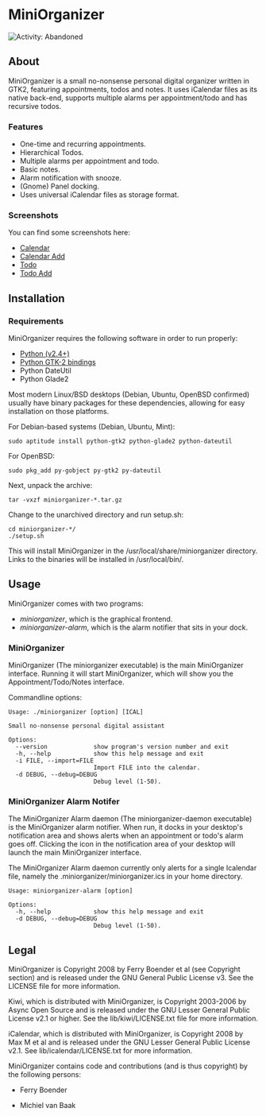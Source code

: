 MiniOrganizer
=============

![Activity: Abandoned](https://img.shields.io/badge/activity-abandoned-red.svg)


About
-----

MiniOrganizer is a small no-nonsense personal digital organizer written in
GTK2, featuring appointments, todos and notes. It uses iCalendar files as its
native back-end, supports multiple alarms per appointment/todo and has
recursive todos.

### Features

*   One-time and recurring appointments.
*   Hierarchical Todos.
*   Multiple alarms per appointment and todo.
*   Basic notes.
*   Alarm notification with snooze.
*   (Gnome) Panel docking.
*   Uses universal iCalendar files as storage format.

### Screenshots

You can find some screenshots here:

* [Calendar](https://raw.githubusercontent.com/fboender/miniorganizer/master/docs/screenshots/calendar.png)
* [Calendar Add](https://raw.githubusercontent.com/fboender/miniorganizer/master/docs/screenshots/calendar_add.png)
* [Todo](https://raw.githubusercontent.com/fboender/miniorganizer/master/docs/screenshots/todo.png)
* [Todo Add](https://raw.githubusercontent.com/fboender/miniorganizer/master/docs/screenshots/todo_add.png)

Installation
------------

### Requirements

MiniOrganizer requires the following software in order to run properly:

*   [Python (v2.4+)](http://python.org/download/)
*   [Python GTK-2 bindings](http://www.pygtk.org/downloads.html)
*   Python DateUtil
*   Python Glade2

Most modern Linux/BSD desktops (Debian, Ubuntu, OpenBSD confirmed) usually have
binary packages for these dependencies, allowing for easy installation on those
platforms.

For Debian-based systems (Debian, Ubuntu, Mint):

    sudo aptitude install python-gtk2 python-glade2 python-dateutil

For OpenBSD:

    sudo pkg_add py-gobject py-gtk2 py-dateutil

Next, unpack the archive:

    tar -vxzf miniorganizer-*.tar.gz

Change to the unarchived directory and run setup.sh:

    cd miniorganizer-*/
    ./setup.sh

This will install MiniOrganizer in the /usr/local/share/miniorganizer
directory. Links to the binaries will be installed in /usr/local/bin/.

Usage
-----

MiniOrganizer comes with two programs:

*   *miniorganizer*, which is the graphical frontend.
*   *miniorganizer-alarm*, which is the alarm notifier that sits in your dock.

### MiniOrganizer

MiniOrganizer (The miniorganizer executable) is the main MiniOrganizer
interface. Running it will start MiniOrganizer, which will show you the
Appointment/Todo/Notes interface.

Commandline options:

    Usage: ./miniorganizer [option] [ICAL]

    Small no-nonsense personal digital assistant

    Options:
      --version             show program's version number and exit
      -h, --help            show this help message and exit
      -i FILE, --import=FILE
                            Import FILE into the calendar.
      -d DEBUG, --debug=DEBUG
                            Debug level (1-50).

### MiniOrganizer Alarm Notifer

The MiniOrganizer Alarm daemon (The miniorganizer-daemon executable) is the
MiniOrganizer alarm notifier. When run, it docks in your desktop's notification
area and shows alerts when an appointment or todo's alarm goes off. Clicking
the icon in the notification area of your desktop will launch the main
MiniOrganizer interface.

The MiniOrganizer Alarm daemon currently only alerts for a single Icalendar
file, namely the .miniorganizer/miniorganizer.ics in your home directory.

    Usage: miniorganizer-alarm [option]

    Options:
      -h, --help            show this help message and exit
      -d DEBUG, --debug=DEBUG
                            Debug level (1-50).

Legal
-----

MiniOrganizer is Copyright 2008 by Ferry Boender et al (see Copyright section)
and is released under the GNU General Public License v3. See the LICENSE file
for more information.

Kiwi, which is distributed with MiniOrganizer, is Copyright 2003-2006 by Async
Open Source and is released under the GNU Lesser General Public License v2.1 or
higher. See the lib/kiwi/LICENSE.txt file for more information.

iCalendar, which is distributed with MiniOrganizer, is Copyright 2008 by Max M
et al and is released under the GNU Lesser General Public License v2.1. See
lib/icalendar/LICENSE.txt for more information.

MiniOrganizer contains code and contributions (and is thus copyright) by the
following persons:

*   Ferry Boender

*   Michiel van Baak
